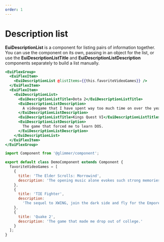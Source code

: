 ```yaml
---
order: 1
---
```


# Description list

<EuiText>
	<p>
	<strong>EuiDescriptionList</strong> is a component for listing pairs of information together. You can use the component on its own, passing in an object for the list, or use the <strong>EuiDescriptionListTitle</strong> and <strong>EuiDescriptionListDescription</strong> components separately to build a list manually.
  </p>

</EuiText>

```hbs template
<EuiFlexGroup>
  <EuiFlexItem>
    <EuiDescriptionList @listItems={{this.favoriteVideoGames}} />
  </EuiFlexItem>
  <EuiFlexItem>
    <EuiDescriptionList>
      <EuiDescriptionListTitle>Dota 2</EuiDescriptionListTitle>
      <EuiDescriptionListDescription>
        A videogame that I have spent way too much time on over the years.
      </EuiDescriptionListDescription>
      <EuiDescriptionListTitle>Kings Quest VI</EuiDescriptionListTitle>
      <EuiDescriptionListDescription>
        The game that forced me to learn DOS.
      </EuiDescriptionListDescription>
    </EuiDescriptionList>
  </EuiFlexItem>
</EuiFlexGroup>
```

```js component
import Component from '@glimmer/component';

export default class DemoComponent extends Component {
  favoriteVideoGames = [
    {
      title: 'The Elder Scrolls: Morrowind',
      description: 'The opening music alone evokes such strong memories.'
    },
    {
      title: 'TIE Fighter',
      description:
        'The sequel to XWING, join the dark side and fly for the Emporer.'
    },
    {
      title: 'Quake 2',
      description: 'The game that made me drop out of college.'
    }
  ];
}
```
